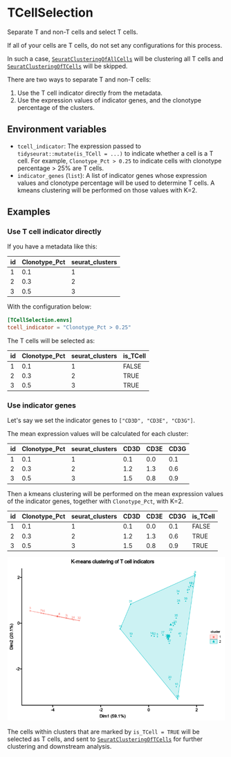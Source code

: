 # TCellSelection

Separate T and non-T cells and select T cells.

If all of your cells are T cells, do not set any configurations for this process.

In such a case, [`SeuratClusteringOfAllCells`](SeuratClusteringOfAllCells.md) will be clustering all T cells and [`SeuratClusteringOfTCells`](SeuratClusteringOfTCells.md) will be skipped.

There are two ways to separate T and non-T cells:

1. Use the T cell indicator directly from the metadata.
2. Use the expression values of indicator genes, and the clonotype percentage of the clusters.

## Environment variables

- `tcell_indicator`: The expression passed to `tidyseurat::mutate(is_TCell = ...)` to indicate whether a cell is a T cell. For example, `Clonotype_Pct > 0.25` to indicate cells with clonotype percentage > 25% are T cells.
- `indicator_genes` (`list`): A list of indicator genes whose expression values and clonotype percentage will be used to determine T cells. A kmeans clustering will be performed on those values with K=2.

## Examples

### Use T cell indicator directly

If you have a metadata like this:

| id | Clonotype_Pct | seurat_clusters |
|----|---------------|-----------------|
| 1  | 0.1           | 1               |
| 2  | 0.3           | 2               |
| 3  | 0.5           | 3               |

With the configuration below:

```toml
[TCellSelection.envs]
tcell_indicator = "Clonotype_Pct > 0.25"
```

The T cells will be selected as:

| id | Clonotype_Pct | seurat_clusters | is_TCell |
|----|---------------|-----------------|----------|
| 1  | 0.1           | 1               | FALSE    |
| 2  | 0.3           | 2               | TRUE     |
| 3  | 0.5           | 3               | TRUE     |

### Use indicator genes

Let's say we set the indicator genes to `["CD3D", "CD3E", "CD3G"]`.

The mean expression values will be calculated for each cluster:

| id | Clonotype_Pct | seurat_clusters | CD3D | CD3E | CD3G |
|----|---------------|-----------------|------|------|------|
| 1  | 0.1           | 1               | 0.1  | 0.0  | 0.1  |
| 2  | 0.3           | 2               | 1.2  | 1.3  | 0.6  |
| 3  | 0.5           | 3               | 1.5  | 0.8  | 0.9  |

Then a kmeans clustering will be performed on the mean expression values of the indicator genes, together with `Clonotype_Pct`, with K=2.

| id | Clonotype_Pct | seurat_clusters | CD3D | CD3E | CD3G | is_TCell |
|----|---------------|-----------------|------|------|------|----------|
| 1  | 0.1           | 1               | 0.1  | 0.0  | 0.1  | FALSE    |
| 2  | 0.3           | 2               | 1.2  | 1.3  | 0.6  | TRUE     |
| 3  | 0.5           | 3               | 1.5  | 0.8  | 0.9  | TRUE     |

![kmeans](images/TCellSelection-kmeans.png)

The cells within clusters that are marked by `is_TCell = TRUE` will be selected as T cells, and sent to [`SeuratClusteringOfTCells`](SeuratClusteringOfTCells.md) for further clustering and downstream analysis.
